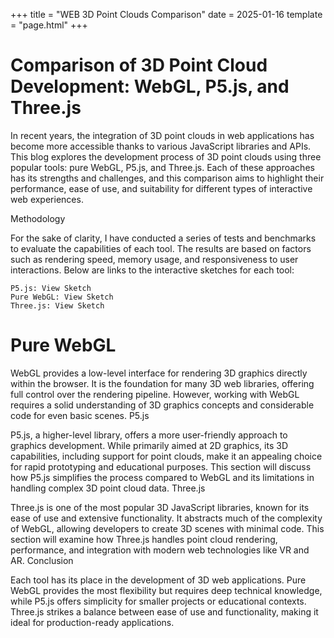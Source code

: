 +++
title = "WEB 3D Point Clouds Comparison"
date = 2025-01-16
template = "page.html"
+++

# Comparison of 3D Point Cloud Development: WebGL, P5.js, and Three.js

<p>In recent years, the integration of 3D point clouds in web applications has become more accessible thanks to various JavaScript libraries and APIs. This blog explores the development process of 3D point clouds using three popular tools: pure WebGL, P5.js, and Three.js. Each of these approaches has its strengths and challenges, and this comparison aims to highlight their performance, ease of use, and suitability for different types of interactive web experiences.</p>
Methodology

For the sake of clarity, I have conducted a series of tests and benchmarks to evaluate the capabilities of each tool. The results are based on factors such as rendering speed, memory usage, and responsiveness to user interactions. Below are links to the interactive sketches for each tool:

    P5.js: View Sketch
    Pure WebGL: View Sketch
    Three.js: View Sketch

# Pure WebGL

WebGL provides a low-level interface for rendering 3D graphics directly within the browser. It is the foundation for many 3D web libraries, offering full control over the rendering pipeline. However, working with WebGL requires a solid understanding of 3D graphics concepts and considerable code for even basic scenes.
P5.js

P5.js, a higher-level library, offers a more user-friendly approach to graphics development. While primarily aimed at 2D graphics, its 3D capabilities, including support for point clouds, make it an appealing choice for rapid prototyping and educational purposes. This section will discuss how P5.js simplifies the process compared to WebGL and its limitations in handling complex 3D point cloud data.
Three.js

Three.js is one of the most popular 3D JavaScript libraries, known for its ease of use and extensive functionality. It abstracts much of the complexity of WebGL, allowing developers to create 3D scenes with minimal code. This section will examine how Three.js handles point cloud rendering, performance, and integration with modern web technologies like VR and AR.
Conclusion

Each tool has its place in the development of 3D web applications. Pure WebGL provides the most flexibility but requires deep technical knowledge, while P5.js offers simplicity for smaller projects or educational contexts. Three.js strikes a balance between ease of use and functionality, making it ideal for production-ready applications.

